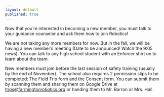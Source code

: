```yaml
---
layout: default
published: true
---
```


Now that you’re interested in becoming a new member, you must talk to your guidance counselor and ask them how to join Robotics!

We are not taking any more members for now. But in the fall, we will be having a new member’s meeting (Date to be announced! Watch the 9:05 news). You can talk to any high school student with an Enforcer shirt on to learn about the team. 

New members must join before the last session of safety training (usually by the end of November). The school also requires 2 permission slips to be completed: The Field Trip form and the Consent form. You can submit them by scanning them and sharing them on Google Drive at trips@farmingtonrobotics.org or handing them to Mr. Barron or Mrs. Hall.
